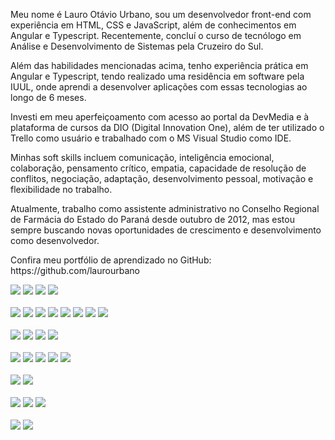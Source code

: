 <p>Meu nome é Lauro Otávio Urbano, sou um desenvolvedor front-end com experiência em HTML, CSS e JavaScript, além de conhecimentos em Angular e Typescript. Recentemente, concluí o curso de tecnólogo em Análise e Desenvolvimento de Sistemas pela Cruzeiro do Sul.</p>

<p>Além das habilidades mencionadas acima, tenho experiência prática em Angular e Typescript, tendo realizado uma residência em software pela IUUL, onde aprendi a desenvolver aplicações com essas tecnologias ao longo de 6 meses.</p>

<p>Investi em meu aperfeiçoamento com acesso ao portal da DevMedia e à plataforma de cursos da DIO (Digital Innovation One), além de ter utilizado o Trello como usuário e trabalhado com o MS Visual Studio como IDE.</p>

<p>Minhas soft skills incluem comunicação, inteligência emocional, colaboração, pensamento crítico, empatia, capacidade de resolução de conflitos, negociação, adaptação, desenvolvimento pessoal, motivação e flexibilidade no trabalho.</p>

<p>Atualmente, trabalho como assistente administrativo no Conselho Regional de Farmácia do Estado do Paraná desde outubro de 2012, mas estou sempre buscando novas oportunidades de crescimento e desenvolvimento como desenvolvedor.</p>

<p>Confira meu portfólio de aprendizado no GitHub: https://github.com/laurourbano</p>

<div>
  <img src="https://img.shields.io/badge/Angular-DD0031?style=for-the-badge&logo=angular&logoColor=white"/>
  <img src="https://img.shields.io/badge/HTML5-E34F26?style=for-the-badge&logo=html5&logoColor=white" />
  <img src="https://img.shields.io/badge/JavaScript-323330?style=for-the-badge&logo=javascript&logoColor=F7DF1E" />
  <img src="https://img.shields.io/badge/TypeScript-007ACC?style=for-the-badge&logo=typescript&logoColor=white" />
  <br>
  <br>
  <img src="https://img.shields.io/badge/Jasmine-8A4182?style=for-the-badge&logo=Jasmine&logoColor=white" />
  <img src="https://img.shields.io/badge/npm-CB3837?style=for-the-badge&logo=npm&logoColor=white" />
  <img src="https://img.shields.io/badge/Swagger-85EA2D?style=for-the-badge&logo=Swagger&logoColor=white" />
  <img src="https://img.shields.io/badge/React-20232A?style=for-the-badge&logo=react&logoColor=61DAFB" />
  <img src="https://img.shields.io/badge/Spring_Boot-F2F4F9?style=for-the-badge&logo=spring-boot" />
  <img src="https://img.shields.io/badge/VSCode-0078D4?style=for-the-badge&logo=visual%20studio%20code&logoColor=white" />
  <img src="https://img.shields.io/badge/eslint-3A33D1?style=for-the-badge&logo=eslint&logoColor=white" />
  <img src="https://img.shields.io/badge/SonarLint-CB2029?style=for-the-badge&logo=sonarlint&logoColor=whitehttps://img.shields.io/badge/prettier-1A2C34?style=for-the-badge&logo=prettier&logoColor=F7BA3E" />
  <br>
  <br>
  <img src="https://img.shields.io/badge/Bootstrap-563D7C?style=for-the-badge&logo=bootstrap&logoColor=white" />
  <img src="https://img.shields.io/badge/Font_Awesome-339AF0?style=for-the-badge&logo=fontawesome&logoColor=white" />
  <img src="https://img.shields.io/badge/GitHub%20Pages-222222?style=for-the-badge&logo=GitHub%20Pages&logoColor=white" />
  <img src="https://img.shields.io/badge/Markdown-000000?style=for-the-badge&logo=markdown&logoColor=white" />
  <br>
  <br>
  <img src="https://img.shields.io/badge/Windows-0078D6?style=for-the-badge&logo=windows&logoColor=white" />
  <img src="https://img.shields.io/badge/Discord-5865F2?style=for-the-badge&logo=discord&logoColor=white" />
  <img src="https://img.shields.io/badge/Trello-0052CC?style=for-the-badge&logo=trello&logoColor=whitehttps://img.shields.io/badge/Notion-000000?style=for-the-badge&logo=notion&logoColor=white" />
  <img src="https://img.shields.io/badge/GIT-E44C30?style=for-the-badge&logo=git&logoColor=white" />
  <img src="https://img.shields.io/badge/GitHub-100000?style=for-the-badge&logo=github&logoColor=white" />
  <br>
  <br>
  <img src="https://img.shields.io/badge/Firefox_Browser-FF7139?style=for-the-badge&logo=Firefox-Browser&logoColor=white" />
  <img src="https://img.shields.io/badge/Opera-FF1B2D?style=for-the-badge&logo=Opera&logoColor=white" />
  <br>
  <br>
  <img src="https://img.shields.io/badge/LinkedIn-0077B5?style=for-the-badge&logo=linkedin&logoColor=white" />
  <img src="https://img.shields.io/badge/lenovo%20laptop-E2231A?style=for-the-badge&logo=lenovo&logoColor=white" />
  <img src="https://img.shields.io/badge/LibreOffice-18A303?style=for-the-badge&logo=LibreOffice&logoColor=white" />
  <br>
  <br>
</div>
<div>
  <a href="https://instagram.com/lauro_otavio" target="_blank"><img src="https://img.shields.io/badge/-Instagram-%23E4405F?style=for-the-badge&logo=instagram&logoColor=white" target="_blank"></a>
  <a href="https://www.linkedin.com/in/admeadslauro" target="_blank"><img src="https://img.shields.io/badge/-LinkedIn-%230077B5?style=for-the-badge&logo=linkedin&logoColor=white" target="_blank"></a>
</div>
